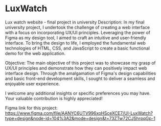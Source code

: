 # LuxWatch 
Lux watch website - final project in university
Description:
In my final university project, I undertook the challenge of creating a web interface with a focus on incorporating UX/UI principles. Leveraging the power of Figma as my design tool, I aimed to craft an intuitive and user-friendly interface. To bring the design to life, I employed the fundamental web technologies of HTML, CSS, and JavaScript to create a basic functional demo for the web application.

Objective:
The main objective of this project was to showcase my grasp of UX/UI principles and demonstrate how they can positively impact web interface design. Through the amalgamation of Figma's design capabilities and basic front-end development skills, I sought to deliver a seamless and enjoyable user experience.

I welcome any additional insights or specific preferences you may have. Your valuable contribution is highly appreciated!

Figma link for this project: https://www.figma.com/file/AANYC6UTV996xoHSceXCE7/UI-LuxWatch?type=design&node-id=104%3A2&mode=design&t=73ZTw72CJShrpqGp-1
